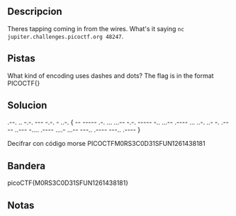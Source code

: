## Descripcion
Theres tapping coming in from the wires. What's it saying `nc jupiter.challenges.picoctf.org 48247`.

## Pistas
What kind of encoding uses dashes and dots?
The flag is in the format PICOCTF{}

## Solucion
.--. .. -.-. --- -.-. - ..-. { -- ----- .-. ... ...-- -.-. ----- -.. ...-- .---- ... ..-. ..- -. .---- ..--- -.... .---- ....- ...-- ---.. .---- ---.. .---- } 

Decifrar con código morse
PICOCTFM0RS3C0D31SFUN1261438181

## Bandera
picoCTF{M0RS3C0D31SFUN1261438181}

## Notas



